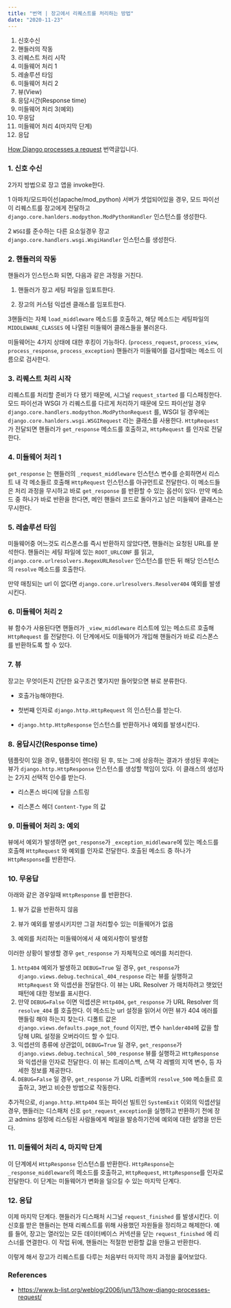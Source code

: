 ```yaml
---
title: "번역 | 장고에서 리퀘스트를 처리하는 방법"
date: "2020-11-23"
---
```


1. 신호수신  
2. 핸들러의 작동  
3. 리퀘스트 처리 시작  
4. 미들웨어 처리 1  
5. 레솔루션 타임  
6. 미들웨어 처리 2  
7. 뷰(View)  
8. 응답시간(Response time)  
9. 미들웨어 처리 3(예외)  
10. 무응답  
11. 미들웨어 처리 4(마지막 단계)  
12. 응답



[How Django processes a request](https://www.b-list.org/weblog/2006/jun/13/how-django-processes-request/) 번역글입니다.

### 1. 신호 수신

2가지 방법으로 장고 앱을 invoke한다.

1 아파치/모드파이선(apache/mod_python) 서버가 셋업되어있을 경우, 모드 파이선이 리퀘스트를 장고에게 전달하고 `django.core.hanlders.modpython.ModPythonHandler` 인스턴스를 생성한다.

2 `WSGI`를 준수하는 다른 요소일경우 장고 `django.core.handlers.wsgi.WsgiHandler` 인스턴스를 생성한다.



### 2. 핸들러의 작동

핸들러가 인스턴스화 되면, 다음과 같은 과정을 거친다.

1. 핸들러가 장고 세팅 파일을 임포트한다. 

2. 장고의 커스텀 익셥센 클래스를 임포트한다. 

3핸들러는 자체 `load_middleware` 메소드를 호출하고, 해당 메소드는 세팅파일의 `MIDDLEWARE_CLASSES` 에 나열된 미들웨어 클래스들을 불러온다. 

미들웨어는 4가지 상태에 대한 후킹이 가능하다. (`process_request`, `process_view`, `process_response`, `process_exception`) 핸들러가 미들웨어를 검사할때는 메소드 이름으로 검사한다. 



### 3. 리퀘스트 처리 시작

리퀘스트를 처리할 준비가 다 됐기 때문에, 시그널 `request_started` 를 디스패칭한다. 모드 파이선과 WSGI 가 리퀘스트를 다르게 처리하기 때문에 모드 파이선일 경우 `django.core.handlers.modpython.ModPythonRequest` 를, WSGI 일 경우에는 `django.core.hanlders.wsgi.WSGIRequest` 라는 클래스를 사용한다. `HttpRequest` 가 전달되면 핸들러가 `get_response`  메소드를 호출하고, `HttpRequest` 를 인자로 전달한다.



### 4. 미들웨어 처리 1

`get_response` 는 핸들러의 `_request_middleware` 인스턴스 변수를 순회하면서 리스트 내 각 메소들르 호출해 `HttpRequest` 인스턴스를 아규먼트로 전달한다. 이 메소드들은 처리 과정을 무시하고 바로  `get_response` 를 반환할 수 있는 옵션이 있다. 만약 메소드 중 하나가 바로 반환을 한다면, 메인 핸들러 코드로 돌아가고 남은 미들웨어 클래스는 무시한다.



### 5. 레솔루션 타임

미들웨어중 어느것도 리스폰스를 즉시 반환하지 않았다면, 핸들러는 요청된 URL를 분석한다. 핸들러는 세팅 파일에 있는 `ROOT_URLCONF` 를 읽고,  `django.core.urlresolvers.RegexURLResolver` 인스턴스를 만든 뒤 해당 인스턴스의 `resolve` 메소드를 호출한다.

만약 매칭되는 url 이 없다면 `django.core.urlresolvers.Resolver404` 예외를 발생시킨다.



### 6. 미들웨어 처리 2

뷰 함수가 사용된다면 핸들러가 `_view_middleware` 리스트에 있는 메소드르 호출해 `HttpRequest` 를 전달한다. 이 단계에서도 미들웨어가 개입해 핸들러가 바로 리스폰스를 반환하도록 할 수 있다.



### 7. 뷰

장고는 무엇이든지 간단한 요구조건 몇가지만 들어맞으면 뷰로 분류한다. 

* 호출가능해야한다.

* 첫번쨰 인자로 `django.http.HttpRequest` 의 인스턴스를 받는다.

* `django.http.HttpResponse` 인스턴스를 반환하거나 예외를 발생시킨다.





### 8. 응답시간(Response time)

템플릿이 있을 경우, 템플릿이 렌더링 된 후, 또는 그에 상응하는 결과가 생성된 후에는 뷰가 `django.http.HttpResponse` 인스턴스를 생성할 책임이 있다. 이 클래스의 생성자는 2가지 선택적 인수를 받는다.

* 리스폰스 바디에 담을 스트링 

* 리스폰스 헤더 `Content-Type` 의 값



### 9. 미들웨어 처리 3: 예외

뷰에서 예외가 발생하면 `get_response`가 `_exception_middleware`에 있는 메소드를 호출해 `HttpRequest` 와 예외를 인자로 전달한다. 호출된 메소드 중 하나가 `HttpResponse`를 반환한다.



### 10. 무응답  

아래와 같은 경우일때  `HttpResponse` 를 반환한다.

1. 뷰가 값을 반환하지 않음

2. 뷰가 예외를 발생시키지만 그걸 처리할수 있는 미들웨어가 없음

3. 예외를 처리하는 미들웨어에서 새 예외사항이 발생함

이러한 상황이 발생할 경우 `get_response` 가 자체적으로 에러를 처리한다.

1. `http404` 예외가 발생하고 `DEBUG=True` 일 경우, `get_response`가 `django.views.debug.technical_404_response` 라는 뷰를 실행하고 `HttpRequest` 와 익셉션을 전달한다. 이 뷰는 URL Resolver 가 매치하려고 햇었던 패턴에 대한 정보를 표시한다.
2. 만약 `DEBUG=False` 이면 익셉션은 `Http404`, `get_response` 가 URL Resolver 의 `resolve_404` 를 호출한다. 이 메소드는 url 설정을 읽어서 어떤 뷰가 404 에러를 핸들링 해야 하는지 찾는다. 디폴트 값은 `django.views.defaults.page_not_found` 이지만, 변수 `hanlder404`에 값을 할당해 URL 설정을 오버라이드 할 수 있다.
3. 익셉션의 종류에 상관없이, `DEBUG=True` 일 경우, `get_response`가 `django.views.debug.technical_500_response` 뷰를 실행하고 `HttpResponse`와 익셉션을 인자로 전달한다. 이 뷰는 트레이스백, 스택 각 레벨의 지역 변수, 등 자세한 정보를 제공한다.
4. `DEBUG=False` 일 경우, `get_response` 가 URL 리졸버의 `resolve_500` 메소들르 호출하고, 3번고 비슷한 방법으로 작동한다. 

추가적으로, `django.http.Http404` 또는 파이선 빌트인 `SystemExit` 이외의 익셉션일 경우, 핸들러는 디스패처 신호 `got_request_exception`을 실행하고 반환하기 전에 장고 admins 설정에 리스팅된 사람들에게 메일을 발송하기전에 예외에 대한 설명을 만든다.



### 11. 미들웨어 처리 4, 마지막 단계

이 단계에서 `HttpResponse` 인스턴스를 반환한다. `HttpResponse`는 `_response_middleware`의 메소드를 호출하고, `HttpRequest`, `HttpResponse`를 인자로 전달한다. 이 단계는 미들웨어가 변화을 일으킬 수 있는 마지막 단계다.



### 12. 응답

이제 마지막 단계다. 핸들러가 디스패처 시그널 `request_finished` 를 발생시킨다. 이 신호를 받은 핸들러는 현재 리퀘스트를 위해 사용했던 자원들을 정리하고 해제한다. 예를 들어, 장고는 열러있는 모든 데이터베이스 커넥션을 닫는  `request_finished` 에 리스너를 연결한다. 이 작업 뒤에, 핸들러는 적절한 반환할 값을 만들고 반환한다.



이렇게 해서 장고가 리퀘스트를 다루는 처음부터 마지막 까지 과정을 훑어보았다. 



### References
* https://www.b-list.org/weblog/2006/jun/13/how-django-processes-request/